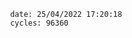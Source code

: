 

                date: 25/04/2022 17:20:18
                cycles: 96360

                         